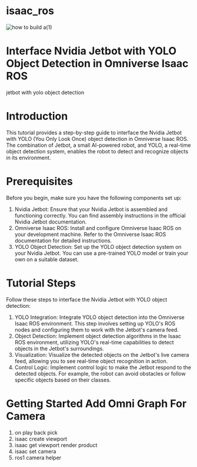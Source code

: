 # isaac_ros

![how to build a(1)](https://github.com/kabilan2003/isaac_ros/assets/109456728/34b5dc40-cf9b-458f-8679-f0aff661bc23)

# Interface Nvidia Jetbot with YOLO Object Detection in Omniverse Isaac ROS

jetbot with yolo object detection 

# Introduction

This tutorial provides a step-by-step guide to interface the Nvidia Jetbot with YOLO (You Only Look Once) object detection in Omniverse Isaac ROS. The combination of Jetbot, a small AI-powered robot, and YOLO, a real-time object detection system, enables the robot to detect and recognize objects in its environment.

# Prerequisites

Before you begin, make sure you have the following components set up:

1. Nvidia Jetbot: Ensure that your Nvidia Jetbot is assembled and functioning correctly. You can find assembly instructions in the official Nvidia Jetbot documentation.
2. Omniverse Isaac ROS: Install and configure Omniverse Isaac ROS on your development machine. Refer to the Omniverse Isaac ROS documentation for detailed instructions.
3. YOLO Object Detection: Set up the YOLO object detection system on your Nvidia Jetbot. You can use a pre-trained YOLO model or train your own on a suitable dataset.

# Tutorial Steps
Follow these steps to interface the Nvidia Jetbot with YOLO object detection:

1. YOLO Integration: Integrate YOLO object detection into the Omniverse Isaac ROS environment. This step involves setting up YOLO's ROS nodes and configuring them to work with the Jetbot's camera feed.
2. Object Detection: Implement object detection algorithms in the Isaac ROS environment, utilizing YOLO's real-time capabilities to detect objects in the Jetbot's surroundings.
3. Visualization: Visualize the detected objects on the Jetbot's live camera feed, allowing you to see real-time object recognition in action.
4. Control Logic: Implement control logic to make the Jetbot respond to the detected objects. For example, the robot can avoid obstacles or follow specific objects based on their classes.

# Getting Started Add Omni Graph For Camera 

1. on play back pick
2. isaac create viewport
3. isaac get viewport render product
4. isaac set camera
5. ros1 camera helper










